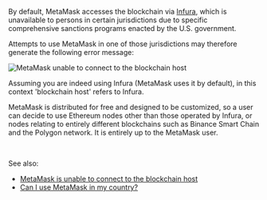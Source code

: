 By default, MetaMask accesses the blockchain via [Infura](https://support.metamask.io/hc/en-us/articles/4417315392795), which is unavailable to persons in certain jurisdictions due to specific comprehensive sanctions programs enacted by the U.S. government. 


Attempts to use MetaMask in one of those jurisdictions may therefore generate the following error message:


![MetaMask unable to connect to the blockchain host](https://support.metamask.io/hc/article_attachments/16145602862363)


Assuming you are indeed using Infura (MetaMask uses it by default), in this context 'blockchain host' refers to Infura. 


MetaMask is distributed for free and designed to be customized, so a user can decide to use Ethereum nodes other than those operated by Infura, or nodes relating to entirely different blockchains such as Binance Smart Chain and the Polygon network. It is entirely up to the MetaMask user.  


 


See also:


* [MetaMask is unable to connect to the blockchain host](https://support.metamask.io/hc/en-us/articles/360059950752)
* [Can I use MetaMask in my country?](https://support.metamask.io/hc/en-us/articles/4783916052251)


 


 


 

